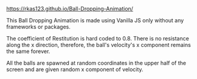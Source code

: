 https://rkas123.github.io/Ball-Dropping-Animation/

This Ball Dropping Animation is made using Vanilla JS only without any frameworks or packages.

The coefficient of Restitution is hard coded to 0.8. There is no resistance along the x direction, therefore, the ball's velocity's x component remains the same forever.

All the balls are spawned at random coordinates in the upper half of the screen and are given random x component of velocity.
